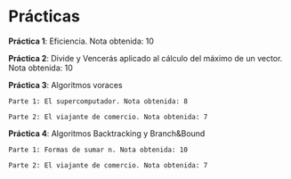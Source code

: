 # Prácticas
**Práctica 1**: Eficiencia. Nota obtenida: 10

**Práctica 2**: Divide y Vencerás aplicado al cálculo del máximo de un vector. Nota obtenida: 10

**Práctica 3**: Algoritmos voraces

	Parte 1: El supercomputador. Nota obtenida: 8

	Parte 2: El viajante de comercio. Nota obtenida: 7

**Práctica 4**: Algoritmos Backtracking y Branch&Bound

	Parte 1: Formas de sumar n. Nota obtenida: 10

	Parte 2: El viajante de comercio. Nota obtenida: 7

